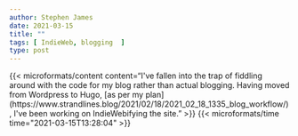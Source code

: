 ```yaml
---
author: Stephen James
date: 2021-03-15
title: ""
tags: [ IndieWeb, blogging  ]
type: post
---
```

<div class="h-entry">
    {{< microformats/content content=“I've fallen into the trap of fiddling around with the code for my blog rather than actual blogging. Having moved from Wordpress to Hugo, [as per my plan](https://www.strandlines.blog/2021/02/18/2021_02_18_1335_blog_workflow/),  I've been working on IndieWebifying the site.” >}}
     {{< microformats/time time="2021-03-15T13:28:04" >}}
	</a>
</p>
</div>